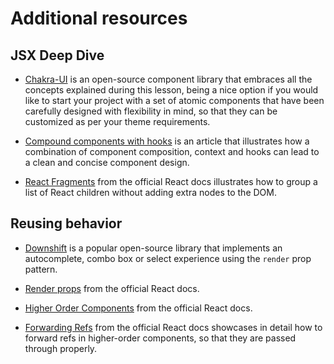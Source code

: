 # Additional resources

## JSX Deep Dive

- [Chakra-UI](https://chakra-ui.com/) is an open-source component library that embraces all the concepts explained during this lesson, being a nice option if you would like to start your project with a set of atomic components that have been carefully designed with flexibility in mind, so that they can be customized as per your theme requirements. 

- [Compound components with hooks](https://kentcdodds.com/blog/compound-components-with-react-hooks) is an article that illustrates how a combination of component composition, context and hooks can lead to a clean and concise component design.  

- [React Fragments](https://reactjs.org/docs/fragments.html) from the official React docs illustrates how to group a list of React children without adding extra nodes to the DOM.

## Reusing behavior

- [Downshift](https://github.com/downshift-js/downshift) is a popular open-source library that implements an autocomplete, combo box or select experience using the `render` prop pattern. 

- [Render props](https://reactjs.org/docs/render-props.html) from the official React docs. 

- [Higher Order Components](https://reactjs.org/docs/higher-order-components.html) from the official React docs. 

- [Forwarding Refs](https://reactjs.org/docs/forwarding-refs.html#forwarding-refs-in-higher-order-components) from the official React docs showcases in detail how to forward refs in higher-order components, so that they are passed through properly. 